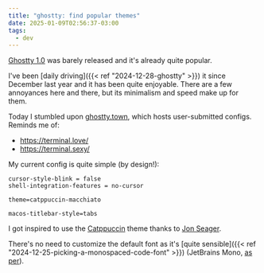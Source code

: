 ```yaml
---
title: "ghostty: find popular themes"
date: 2025-01-09T02:56:37-03:00
tags:
  - dev
---
```


[Ghostty 1.0](https://ghostty.org/) was barely released and it's already quite
popular.

I've been [daily driving]({{< ref "2024-12-28-ghostty" >}}) it since December
last year and it has been quite enjoyable. There are a few annoyances here and
there, but its minimalism and speed make up for them.

Today I stumbled upon [ghostty.town](https://ghostty.town/), which hosts
user-submitted configs. Reminds me of:

- https://terminal.love/
- https://terminal.sexy/

My current config is quite simple (by design!):

```
cursor-style-blink = false
shell-integration-features = no-cursor

theme=catppuccin-macchiato

macos-titlebar-style=tabs
```

I got inspired to use the [Catppuccin](https://catppuccin.com/) theme thanks to
[Jon Seager](https://jnsgr.uk/2024/07/how-i-computer-in-2024/).

There's no need to customize the default font as it's [quite sensible]({{< ref
"2024-12-25-picking-a-monospaced-code-font" >}}) (JetBrains Mono, [as
per](https://ghostty.org/docs/config)).
